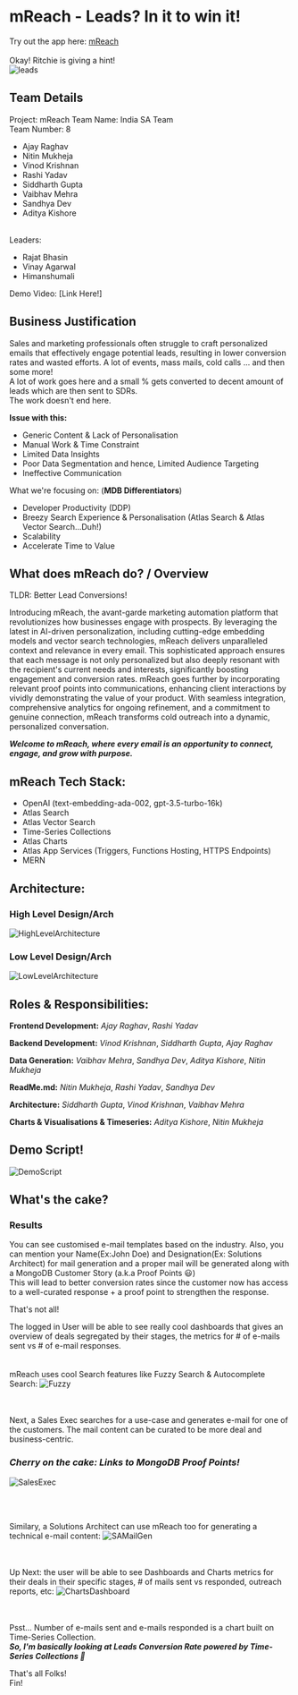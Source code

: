 # mReach - Leads? In it to win it!

Try out the app here: [mReach](https://iReach-dodfh.mongodbstitch.com/)
\
\
Okay! Ritchie is giving a hint!\
![leads](https://github.com/sandhyadev01/Hackathon2024_IndiaSA/assets/30409471/55686f93-025d-4c5c-b25f-0e98df95f494)


## Team Details
Project: mReach
Team Name: India SA Team\
Team Number: 8
- Ajay Raghav
- Nitin Mukheja
- Vinod Krishnan
- Rashi Yadav
- Siddharth Gupta
- Vaibhav Mehra
- Sandhya Dev
- Aditya Kishore <br/> <br/>

Leaders:
- Rajat Bhasin
- Vinay Agarwal
- Himanshumali

Demo Video: [Link Here!]


## Business Justification
Sales and marketing professionals often struggle to craft personalized emails that effectively engage potential leads, resulting in lower conversion rates and wasted efforts.
A lot of events, mass mails, cold calls ... and then some more!\
A lot of work goes here and a small % gets converted to decent amount of leads which are then sent to SDRs.\
The work doesn't end here.

**Issue with this:**
- Generic Content & Lack of Personalisation
- Manual Work & Time Constraint
- Limited Data Insights
- Poor Data Segmentation and hence, Limited Audience Targeting
- Ineffective Communication

What we're focusing on: (**MDB Differentiators**)
- Developer Productivity (DDP)
- Breezy Search Experience & Personalisation (Atlas Search & Atlas Vector Search...Duh!)
- Scalability
- Accelerate Time to Value


## What does mReach do? / Overview
TLDR: Better Lead Conversions!


Introducing mReach, the avant-garde marketing automation platform that revolutionizes how businesses engage with prospects. By leveraging the latest in AI-driven personalization, including cutting-edge embedding models and vector search technologies, mReach delivers unparalleled context and relevance in every email. This sophisticated approach ensures that each message is not only personalized but also deeply resonant with the recipient's current needs and interests, significantly boosting engagement and conversion rates. mReach goes further by incorporating relevant proof points into communications, enhancing client interactions by vividly demonstrating the value of your product. With seamless integration, comprehensive analytics for ongoing refinement, and a commitment to genuine connection, mReach transforms cold outreach into a dynamic, personalized conversation.

_**Welcome to mReach, where every email is an opportunity to connect, engage, and grow with purpose.**_

## mReach Tech Stack: 
- OpenAI (text-embedding-ada-002, gpt-3.5-turbo-16k)
- Atlas Search
- Atlas Vector Search
- Time-Series Collections
- Atlas Charts
- Atlas App Services (Triggers, Functions Hosting, HTTPS Endpoints)
- MERN

## Architecture:

### High Level Design/Arch
![HighLevelArchitecture](https://github.com/sandhyadev01/Hackathon2024_IndiaSA/blob/7eed5d420689396637a4b17ee2eda4853c52fa6e/HLDArch.png)


### Low Level Design/Arch
![LowLevelArchitecture](https://github.com/sandhyadev01/Hackathon2024_IndiaSA/blob/7eed5d420689396637a4b17ee2eda4853c52fa6e/LowLevelArch.png)


## Roles & Responsibilities:
**Frontend Development:**
_Ajay Raghav_, _Rashi Yadav_
  
**Backend Development:**
_Vinod Krishnan_, _Siddharth Gupta_, _Ajay Raghav_

**Data Generation:**
_Vaibhav Mehra_, _Sandhya Dev_, _Aditya Kishore_, _Nitin Mukheja_

**ReadMe.md:**
_Nitin Mukheja_, _Rashi Yadav_, _Sandhya Dev_

**Architecture:**
_Siddharth Gupta_, _Vinod Krishnan_, _Vaibhav Mehra_

**Charts & Visualisations & Timeseries:**
_Aditya Kishore_, _Nitin Mukheja_


## Demo Script!
![DemoScript](xxx)


## What's the cake? 

### Results
You can see customised e-mail templates based on the industry. Also, you can mention your Name(Ex:John Doe) and Designation(Ex: Solutions Architect) for mail generation and a proper mail will be generated along with a MongoDB Customer Story (a.k.a Proof Points 😃)
\
This will lead to better conversion rates since the customer now has access to a well-curated response + a proof point to strengthen the response.

That's not all!

The logged in User will be able to see really cool dashboards that gives an overview of deals segregated by their stages, the metrics for # of e-mails sent vs # of e-mail responses.  
<br /><br />
mReach uses cool Search features like Fuzzy Search & Autocomplete Search:
![Fuzzy](https://github.com/sandhyadev01/Hackathon2024_IndiaSA/blob/aee92aeb20d62599693e6f7d9027fdb32974ad91/FuzzySearch_Autocomplete.png)

<br /><br />
Next, a Sales Exec searches for a use-case and generates e-mail for one of the customers. 
The mail content can be curated to be more deal and business-centric.
### _Cherry on the cake: Links to MongoDB Proof Points!_
![SalesExec](https://github.com/sandhyadev01/Hackathon2024_IndiaSA/blob/aee92aeb20d62599693e6f7d9027fdb32974ad91/Retail_SalesExec_MailGen.png)

<br /><br />

Similary, a Solutions Architect can use mReach too for generating a technical e-mail content:
![SAMailGen](https://github.com/sandhyadev01/Hackathon2024_IndiaSA/blob/aee92aeb20d62599693e6f7d9027fdb32974ad91/SA_TechnicalMailGen.png)

<br /><br />
Up Next: the user will be able to see Dashboards and Charts metrics for their deals in their specific stages, # of mails sent vs responded, outreach reports, etc:
![ChartsDashboard](https://github.com/sandhyadev01/Hackathon2024_IndiaSA/blob/aee92aeb20d62599693e6f7d9027fdb32974ad91/ChartsDashboard.png)

<br /><br />
Psst... Number of e-mails sent and e-mails responded is a chart built on Time-Series Collection.\
**_So, I'm basically looking at Leads Conversion Rate powered by Time-Series Collections 🤍_**



That's all Folks!\
Fin!
